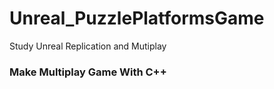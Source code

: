 # Unreal_PuzzlePlatformsGame
Study Unreal Replication and Mutiplay

### Make Multiplay Game With C++
